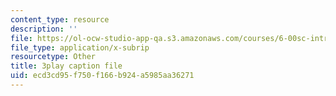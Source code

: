 ```yaml
---
content_type: resource
description: ''
file: https://ol-ocw-studio-app-qa.s3.amazonaws.com/courses/6-00sc-introduction-to-computer-science-and-programming-spring-2011/ecd3cd95f750f166b924a5985aa36271_5gt2WDBl8-0.srt
file_type: application/x-subrip
resourcetype: Other
title: 3play caption file
uid: ecd3cd95-f750-f166-b924-a5985aa36271
---
```

